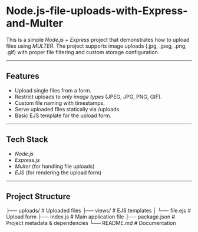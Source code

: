 # Node.js-file-uploads-with-Express-and-Multer



This is a simple *Node.js + Express* project that demonstrates how to upload files using *MULTER*.
The project supports image uploads (.jpg, .jpeg, .png, .gif) with proper file filtering and custom storage configuration.

---

##  Features
- Upload single files from a form.
- Restrict uploads to *only image types* (JPEG, JPG, PNG, GIF).
- Custom file naming with timestamps.
- Serve uploaded files statically via /uploads.
- Basic EJS template for the upload form.

---

## Tech Stack
- *Node.js*
- *Express.js*
- *Multer* (for handling file uploads)
- *EJS* (for rendering the upload form)

---
## Project Structure
├── uploads/        # Uploaded files
├── views/          # EJS templates
│   └── file.ejs    # Upload form
├── index.js        # Main application file
├── package.json    # Project metadata & dependencies
└── README.md       # Documentation
